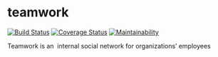 # teamwork

[![Build Status](https://travis-ci.org/banobepascal/teamwork.svg?branch=develop)](https://travis-ci.org/banobepascal/teamwork)
[![Coverage Status](https://coveralls.io/repos/github/banobepascal/teamwork/badge.svg)](https://coveralls.io/github/banobepascal/teamwork)
[![Maintainability](https://api.codeclimate.com/v1/badges/86ae0e9e83da59c9f077/maintainability)](https://codeclimate.com/github/banobepascal/teamwork/maintainability)


Teamwork is an ​ internal social network for organizations’ employees

